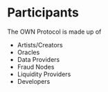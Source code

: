 # Participants

The OWN Protocol is made up of

* Artists/Creators
* Oracles
* Data Providers
* Fraud Nodes
* Liquidity Providers
* Developers

###
